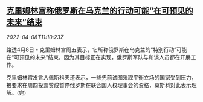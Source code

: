 <!--1649417463000-->
[克里姆林宫称俄罗斯在乌克兰的行动可能“在可预见的未来”结束](https://cn.reuters.com/article/russia-ukraine-operation-end-0408-idCNKCS2M012A)
------

<div><i>2022-04-08T11:10:23Z</i></div><p>路透4月8日 - 克里姆林宫周五表示，它所称俄罗斯在乌克兰的“特别行动”可能在“可预见的未来”结束，因为其目标正在实现，俄罗斯军队与和谈人员都在开展工作。</p><p>克里姆林宫发言人佩斯科夫还表示，一些先前试图采取平衡立场的国家受到压力，被要求在周四投票赞成暂停俄罗斯在联合国人权理事会的资格，莫斯科对此表示理解。(完)</p>
